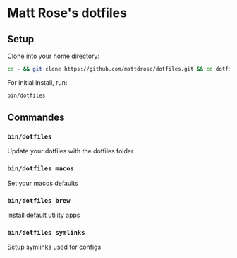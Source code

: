 # Matt Rose's dotfiles

## Setup

Clone into your home directory:

```bash
cd ~ && git clone https://github.com/mattdrose/dotfiles.git && cd dotfiles
```

For initial install, run:

```bash
bin/dotfiles
```

## Commandes

### `bin/dotfiles`

Update your dotfiles with the dotfiles folder

### `bin/dotfiles macos`

Set your macos defaults

### `bin/dotfiles brew`

Install default utility apps

### `bin/dotfiles symlinks`

Setup symlinks used for configs
